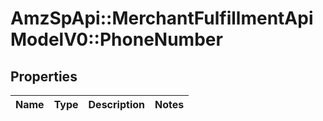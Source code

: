 # AmzSpApi::MerchantFulfillmentApiModelV0::PhoneNumber

## Properties
Name | Type | Description | Notes
------------ | ------------- | ------------- | -------------

